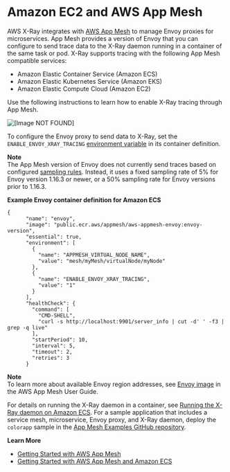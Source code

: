 # Amazon EC2 and AWS App Mesh<a name="xray-services-appmesh"></a>

AWS X\-Ray integrates with [AWS App Mesh](https://docs.aws.amazon.com/app-mesh/latest/userguide/what-is-app-mesh.html) to manage Envoy proxies for microservices\. App Mesh provides a version of Envoy that you can configure to send trace data to the X\-Ray daemon running in a container of the same task or pod\. X\-Ray supports tracing with the following App Mesh compatible services: 
+ Amazon Elastic Container Service \(Amazon ECS\)
+ Amazon Elastic Kubernetes Service \(Amazon EKS\)
+ Amazon Elastic Compute Cloud \(Amazon EC2\)

Use the following instructions to learn how to enable X\-Ray tracing through App Mesh\.

![\[Image NOT FOUND\]](http://docs.aws.amazon.com/xray/latest/devguide/images/appmesh-traceContents.png)

To configure the Envoy proxy to send data to X\-Ray, set the `ENABLE_ENVOY_XRAY_TRACING` [environment variable](https://docs.aws.amazon.com/app-mesh/latest/userguide/envoy.html#envoy-config) in its container definition\.

**Note**  
The App Mesh version of Envoy does not currently send traces based on configured [sampling rules](https://docs.aws.amazon.com/xray/latest/devguide/xray-console-sampling.html)\. Instead, it uses a fixed sampling rate of 5% for Envoy version 1\.16\.3 or newer, or a 50% sampling rate for Envoy versions prior to 1\.16\.3\. 

**Example Envoy container definition for Amazon ECS**  

```
{
      "name": "envoy",
      "image": "public.ecr.aws/appmesh/aws-appmesh-envoy:envoy-version",
      "essential": true,
      "environment": [
        {
          "name": "APPMESH_VIRTUAL_NODE_NAME",
          "value": "mesh/myMesh/virtualNode/myNode"
        },
        {
          "name": "ENABLE_ENVOY_XRAY_TRACING",
          "value": "1"
        }
      ],
      "healthCheck": {
        "command": [
          "CMD-SHELL",
          "curl -s http://localhost:9901/server_info | cut -d' ' -f3 | grep -q live"
        ],
        "startPeriod": 10,
        "interval": 5,
        "timeout": 2,
        "retries": 3
      }
```

**Note**  
To learn more about available Envoy region addresses, see [Envoy image](https://docs.aws.amazon.com/app-mesh/latest/userguide/envoy.html) in the AWS App Mesh User Guide\.

For details on running the X\-Ray daemon in a container, see [Running the X\-Ray daemon on Amazon ECS](xray-daemon-ecs.md)\. For a sample application that includes a service mesh, microservice, Envoy proxy, and X\-Ray daemon, deploy the `colorapp` sample in the [App Mesh Examples GitHub repository](https://github.com/aws/aws-app-mesh-examples/tree/master/examples)\.

**Learn More**
+ [Getting Started with AWS App Mesh](https://docs.aws.amazon.com/app-mesh/latest/userguide/getting_started.html)
+ [Getting Started with AWS App Mesh and Amazon ECS](https://docs.aws.amazon.com/app-mesh/latest/userguide/mesh-getting-started-ecs.html)